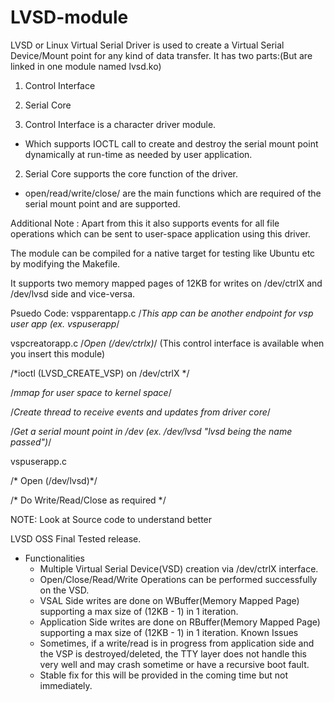 # LVSD-module
LVSD or Linux Virtual Serial Driver is used to create a Virtual Serial Device/Mount point for any kind of data transfer.
It has two parts:(But are linked in one module named lvsd.ko)
1) Control Interface
2) Serial Core

1) Control Interface is a character driver module.
- Which supports IOCTL call to create and destroy the serial mount point dynamically at run-time as needed by user application.

2) Serial Core supports the core function of the driver.
- open/read/write/close/ are the main functions which are required of the serial mount point and are supported.

Additional Note :
Apart from this it also supports events for all file operations which can be sent to user-space application using this driver.

The module can be compiled for a native target for testing like Ubuntu etc by modifying the Makefile.

It supports two memory mapped pages of 12KB for writes on /dev/ctrlX and /dev/lvsd side and vice-versa.

Psuedo Code:
vspparentapp.c
/*This app can be another endpoint for vsp user app (ex. vspuserapp*/

vspcreatorapp.c
/*Open (/dev/ctrlx)*/ (This control interface is available when you insert this module)

/*ioctl (LVSD_CREATE_VSP) on /dev/ctrlX  */

/*mmap for user space to kernel space*/

/*Create thread to receive events and updates from driver core*/

/*Get a serial mount point in /dev (ex. /dev/lvsd "lvsd being the name passed")*/


vspuserapp.c

/* Open (/dev/lvsd)*/

/* Do Write/Read/Close as required */


NOTE: Look at Source code to understand better

LVSD OSS Final Tested release.
- Functionalities
	- Multiple Virtual Serial Device(VSD) creation via /dev/ctrlX interface.
	- Open/Close/Read/Write Operations can be performed successfully on the VSD.
	- VSAL Side writes are done on WBuffer(Memory Mapped Page) supporting a max size of (12KB - 1) in 1 iteration.
	- Application Side writes are done on RBuffer(Memory Mapped Page) supporting a max size of (12KB - 1) in 1 iteration.
Known Issues
	- Sometimes, if a write/read is in progress from application side and the VSP is destroyed/deleted, the TTY layer does not handle this very well and may crash sometime or have a recursive boot fault.
	- Stable fix for this will be provided in the coming time but not immediately.
